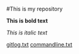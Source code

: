 #This is my repository

**This is bold text**

*This is italic text*

[gitlog.txt](https://github.com/kirkeruusalu/ot-practice/blob/master/laskarit/week1/gitlog.txt)
[commandline.txt](https://github.com/kirkeruusalu/ot-practice/blob/master/laskarit/week1/commandline.txt)
